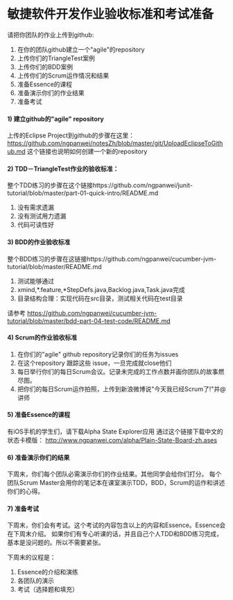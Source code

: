 敏捷软件开发作业验收标准和考试准备
==================================

请把你团队的作业上传到github:
 1. 在你的团队github建立一个"agile"的repository
 1. 上传你们的TriangleTest案例
 1. 上传你们的BDD案例
 1. 上传你们的Scrum运作情况和结果
 1. 准备Essence的课程
 1. 准备演示你们的作业结果
 1. 准备考试

#### 1) 建立github的"agile" repository
上传的Eclipse Project到github的步骤在这里：https://github.com/ngpanwei/notesZh/blob/master/git/UploadEclipseToGithub.md
这个链接也说明如何创建一个新的repository

#### 2) TDD－TriangleTest作业的验收标准：
整个TDD练习的步骤在这个链接https://github.com/ngpanwei/junit-tutorial/blob/master/part-01-quick-intro/README.md
 1. 没有需求遗漏
 1. 没有测试用力遗漏
 1. 代码可读性好

#### 3) BDD的作业验收标准
整个BDD练习的步骤在这链接https://github.com/ngpanwei/cucumber-jvm-tutorial/blob/master/README.md
 1. 测试能够通过
 1. xmind,*.feature,*StepDefs.java,Backlog.java,Task.java完成 
 1. 目录结构合理：实现代码在src目录，测试相关代码在test目录
 
请参考 https://github.com/ngpanwei/cucumber-jvm-tutorial/blob/master/bdd-part-04-test-code/README.md

#### 4) Scrum的作业验收标准
 1. 在你们的"agile" github repository记录你们的任务为issues
 1. 在这个repository 跟踪这些 issue，一旦完成就close他们
 1. 每日举行你们的每日Scrum会议。记录未完成的工作点数并画你团队的故事燃尽图。
 1. 把你们的每日Scrum运作拍照，上传到新浪微博说"今天我已经Scrum了!"并@讲师

#### 5) 准备Essence的课程
有iOS手机的学生们，请下载Alpha State Explorer应用
通过这个链接下载中文的状态卡模版：
http://www.ngpanwei.com/alpha/Plain-State-Board-zh.ases

#### 6) 准备演示你们的结果
下周末，你们每个团队必需演示你们的作业结果。其他同学会给你们打分。
每个团队Scrum Master会用你的笔记本在课室演示TDD，BDD，Scrum的运作和讲述你们的心得。

#### 7) 准备考试
下周末，你们会有考试。这个考试的内容包含以上的内容和Essence。Essence会在下周末介绍。
如果你们有专心听课的话，并且自己个人TDD和BDD练习完成，基本是没问题的。所以不需要紧张。

下周末的议程是：
 1. Essence的介绍和演练
 1. 各团队的演示
 1. 考试（选择题和填充） 

